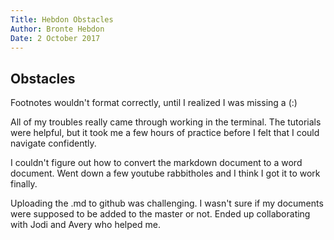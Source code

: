 ```yaml
---
Title: Hebdon Obstacles
Author: Bronte Hebdon
Date: 2 October 2017
---
```


## Obstacles

Footnotes wouldn't format correctly, until I realized I was missing a (:)

All of my troubles really came through working in the terminal. The tutorials were helpful, but it took me a few hours of practice before I felt that I could navigate confidently. 

I couldn't figure out how to convert the markdown document to a word document. Went down a few youtube rabbitholes and I think I got it to work finally.

Uploading the .md to github was challenging. I wasn't sure if my documents were supposed to be added to the master or not. Ended up collaborating with Jodi and Avery who helped me. 

